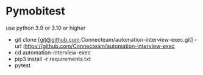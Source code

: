 # Pymobitest

use python 3.9 or 3.10 or higher

- git clone [git@github.com:Connecteam/automation-interview-exec.git] - url :https://github.com/Connecteam/automation-interview-exec
- cd automation-interview-exec
- pip3 install -r requirements.txt
- pytest